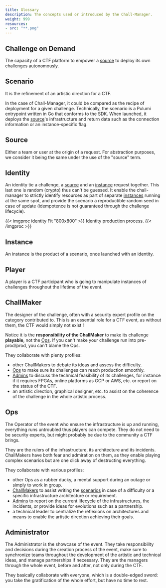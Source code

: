 ```yaml
---
title: Glossary
description: The concepts used or introduced by the Chall-Manager.
weight: 999
resources:
- src: "**.png"
---
```


## Challenge on Demand

The capacity of a CTF platform to empower a [source](#source) to deploy its own challenges autonomously.

## Scenario

It is the refinement of an artistic direction for a CTF.

In the case of Chall-Manager, it could be compared as the recipe of deployment for a given challenge.
Technically, the scenario is a Pulumi entrypoint written in Go that conforms to the SDK.
When launched, it deploys the [source](#source)'s infrastructure and return data such as the connection information or an instance-specific flag.

## Source

Either a team or user at the origin of a request.
For abstraction purposes, we consider it being the same under the use of the "source" term.

## Identity

An identity tie a challenge, a [source](#source) and an [instance](#instance) request together. This last one is random (crypto) thus can't be guessed.
It enable the chall-manager to strictly identify resources as part of separate [instances](#instance) running at the same spot, and provide the scenario a reproductible random seed in case of update (idempotence is not guaranteed through the challenge lifecycle).

{{< imgproc identity Fit "800x800" >}}
Identity production process.
{{< /imgproc >}}

## Instance

An instance is the product of a scenario, once launched with an identity.

## Player

A player is a CTF participant who is going to manipulate instances of challenges throughout the lifetime of the event.

## ChallMaker

The designer of the challenge, often with a security expert profile on the category contributed to.
This is an essential role for a CTF event, as without them, the CTF would simply not exist !

Notice it is the **responsibility of the ChallMaker** to make its challenge **playable**, not the [Ops](#ops).
If you can't make your challenge run into pre-prod/prod, you can't blame the Ops.

They collaborate with plenty profiles:
- other ChallMakers to debate its ideas and assess the difficulty.
- [Ops](#ops) to make sure its challenges can reach production smoothly.
- [Admins](#administrator) to discuss the technical feasibility of its challenges, for instance if it requires FPGAs, online platforms as GCP or AWS, etc. or report on the status of the CTF.
- an artistic direction, graphical designer, etc. to assist on the coherence of the challenge in the whole artistic process.

## Ops

The Operator of the event who ensure the infrastructure is up and running, everything runs untroubled thus players can compete.
They do not need to be security experts, but might probably be due to the community a CTF brings.

They are the rulers of the infrastructure, its architecture and its incidents. ChallMakers have both fear and admiration on them, as they enable playing complex scenarios but are one click away of destructing everything.

They collaborate with various profiles:
- other Ops as a rubber ducky, a mental support during an outage or simply to work in group.
- [ChallMakers](#challmaker) to assist writing the [scenarios](#scenario) in case of a difficulty or a specific infrastructure architecture or requirement.
- [Admins](#administrator) to report on the current lifecycle of the infrastructures, the incidents, or provide ideas for evolutions such as a partnership.
- a technical leader to centralize the reflexions on architectures and means to enable the artistic direction achieving their goals.

## Administrator

The Administrator is the showcase of the event. They take responsibility and decisions during the creation process of the event, make sure to synchronize teams throughout the development of the artistic and technical ideas, and manage partnerships if necessary. They are the managers through the whole event, before and after, not only during the CTF.

They basically collaborate with everyone, which is a double-edged sword: you take the gratification of the whole effort, but have no time to rest.
